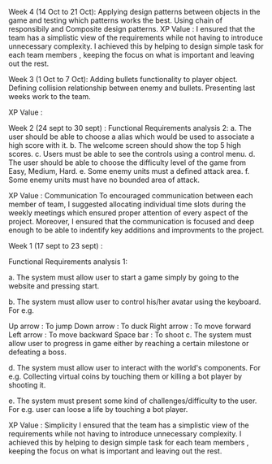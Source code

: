 Week 4 (14 Oct to 21 Oct):
Applying design patterns between objects in the game and testing which patterns works the best. Using chain of responsibily and Composite design patterns.
XP Value : I ensured that the team has a simplistic view of the requirements while not having to introduce unnecessary complexity. I achieved this by helping to design simple task for each team members , keeping the focus on what is important and leaving out the rest.

Week 3 (1 Oct to 7 Oct):
Adding bullets functionality to player object.
Defining collision relationship between enemy and bullets.
Presenting last weeks work to the team.

XP Value : 

Week 2 (24 sept to 30 sept) :
Functional Requirements analysis 2:
a. The user should be able to choose a alias which would be used to associate a high score with it.
b. The welcome screen should show the top 5 high scores.
c. Users must be able to see the controls using a control menu.
d. The user should be able to choose the difficulty level of the game from Easy, Medium, Hard.
e. Some enemy units must a defined attack area.
f. Some enemy units must have no bounded area of attack.

XP Value : Communication
To encouraged communication between each member of team, I suggested allocating individual time slots during the weekly meetings which ensured proper attention of every aspect of the project. Moreover, I ensured that the communication is focused and deep enough to be able to indentify key additions and improvments to the project.

Week 1 (17 sept to 23 sept) :

Functional Requirements analysis 1:

a. The system must allow user to start a game simply by going to the website and pressing start.

b. The system must allow user to control his/her avatar using the keyboard. For e.g.

Up arrow : To jump
Down arrow : To duck
Right arrow : To move forward
Left arrow : To move backward
Space bar : To shoot
c. The system must allow user to progress in game either by reaching a certain milestone or defeating a boss.

d. The system must allow user to interact with the world's components. For e.g. Collecting virtual coins by touching them or killing a bot player by shooting it.

e. The system must present some kind of challenges/difficulty to the user. For e.g. user can loose a life by touching a bot player.

XP Value : Simplicity
I ensured that the team has a simplistic view of the requirements while not having to introduce unnecessary complexity. I achieved this by helping to design simple task for each team members , keeping the focus on what is important and leaving out the rest.

